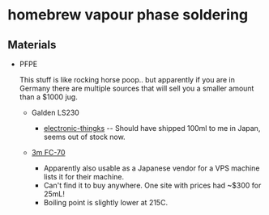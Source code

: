 # homebrew vapour phase soldering

## Materials

- PFPE

  This stuff is like rocking horse poop.. but apparently if you are in Germany there are multiple sources
  that will sell you a smaller amount than a $1000 jug.
  
  - Galden LS230 
    - [electronic-thingks](https://www.electronic-thingks.de/en/electronic-products/soldering-accessory/galden-ls-230.html) -- Should have shipped 100ml to me in Japan, seems out of stock now.
    
  - [3m FC-70](https://www.3m.com/3M/en_US/company-us/all-3m-products/~/3M-Fluorinert-Electronic-Liquid-FC-70/?N=5002385+3290667341&rt=rud)
    - Apparently also usable as a Japanese vendor for a VPS machine lists it for their machine.
    - Can't find it to buy anywhere. One site with prices had ~$300 for 25mL!
    - Boiling point is slightly lower at 215C.

